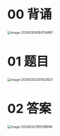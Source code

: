 # 00 背诵

<img src="https://cvp.oss-cn-shanghai.aliyuncs.com/picgo/202403040841291.png" alt="image-20240304084134881" style="zoom:50%;" />



# 01 题目

<img src="https://cvp.oss-cn-shanghai.aliyuncs.com/picgo/202403032015725.png" alt="image-20240303201503637" style="zoom:50%;" />



# 02 答案

<img src="https://cvp.oss-cn-shanghai.aliyuncs.com/picgo/202403221853966.png" alt="image-20240322185316698" style="zoom:50%;" />